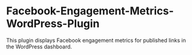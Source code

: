 # Facebook-Engagement-Metrics-WordPress-Plugin
This plugin displays Facebook engagement metrics for published links in the WordPress dashboard. 
